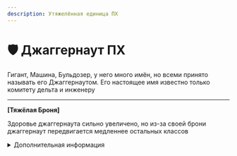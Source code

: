 ```yaml
---
description: Утяжелённая единица ПХ
---
```


# 🛡️ Джаггернаут ПХ

Гигант, Машина, Бульдозер, у него много имён, но всеми принято называть его Джаггернаутом. Его настоящее имя известно только комитету дельта и инженеру

***

**\[Тяжёлая Броня]**&#x20;

Здоровье джаггернаута сильно увеличено, но из-за своей брони джаггернаут передвигается медленнее остальных классов

<details>

<summary>Дополнительная информация</summary>



* **Класс**: Повстанец Хаоса
* **Оружие**: Пулемёт FR-MG-0
* **Уровень доступа**: Устройство Доступа ПХ
* **Броня**: Отсутствует
* **Особое снаряжение**: Отсутствует

</details>
